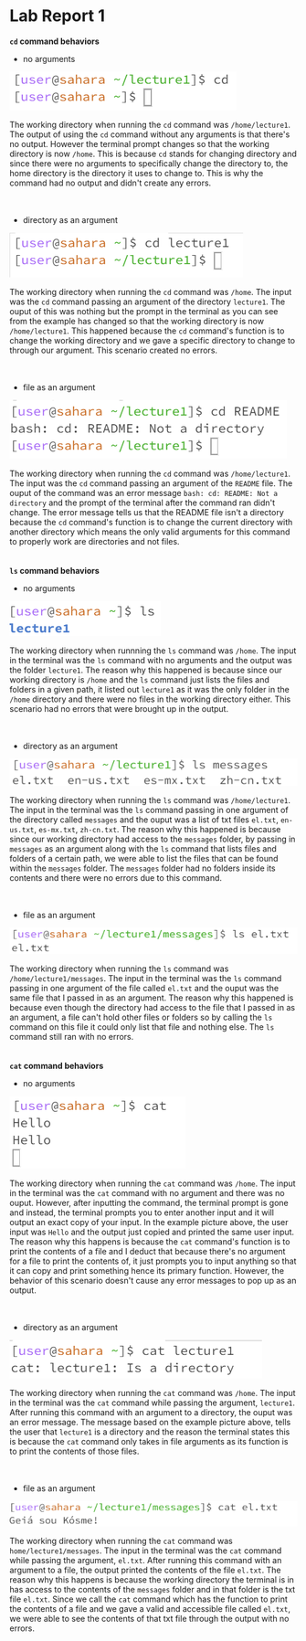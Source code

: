 # Lab Report 1
 **`cd` command behaviors**
- no arguments

![Image](cdnoarg.png)

The working directory when running the `cd` command was `/home/lecture1`. The output of using the `cd` command without any arguments is that there's no output. However the terminal prompt changes so that the working directory is now `/home`. This is because `cd` stands for changing directory and since there were no arguments to specifically change the directory to, the home directory is the directory it uses to change to. This is why the command had no output and didn't create any errors.
<br>
<br>
<br>
- directory as an argument

![Image](cdwitharg.png)

The working directory when running the `cd` command was `/home`. The input was the `cd` command passing an argument of the directory `lecture1`. The ouput of this was nothing but the prompt in the terminal as you can see from the example has changed so that the working directory is now `/home/lecture1`. This happened because the `cd` command's function is to change the working directory and we gave a specific directory to change to through our argument. This scenario created no errors.
<br>
<br>
<br>
- file as an argument

![Image](cdwithfile.png)

The working directory when running the `cd` command was `/home/lecture1`. The input was the `cd` command passing an argument of the `README` file. The ouput of the command was an error message `bash: cd: README: Not a directory` and the prompt of the terminal after the command ran didn't change. The error message tells us that the README file isn't a directory because the `cd` command's function is to change the current directory with another directory which means the only valid arguments for this command to properly work are directories and not files.
<br>
<br>
<br>
**`ls` command behaviors**
- no arguments

![Image](lswnoarg.png)

The working directory when runnning the `ls` command was `/home`. The input in the terminal was the `ls` command with no arguments and the output was the folder `lecture1`. The reason why this happened is because since our working directory is `/home` and the `ls` command just lists the files and folders in a given path, it listed out `lecture1` as it was the only folder in the `/home` directory and there were no files in the working directory either. This scenario had no errors that were brought up in the output.
<br>
<br>
<br>
- directory as an argument

![Image](lswithfolder.png)

The working directory when running the `ls` command was `/home/lecture1`. The input in the terminal was the `ls` command passing in one argument of the directory called `messages` and the ouput was a list of txt files `el.txt`, `en-us.txt`, `es-mx.txt`, `zh-cn.txt`. The reason why this happened is because since our working directory had access to the `messages` folder, by passing in `messages` as an argument along with the `ls` command that lists files and folders of a certain path, we were able to list the files that can be found within the `messages` folder. The `messages` folder had no folders inside its contents and there were no errors due to this command.
<br>
<br>
<br>
- file as an argument

![Image](lswithfile.png)

The working directory when running the `ls` command was `/home/lecture1/messages`. The input in the terminal was the `ls` command passing in one argument of the file called `el.txt` and the ouput was the same file that I passed in as an argument. The reason why this happened is because even though the directory had access to the file that I passed in as an argument, a file can't hold other files or folders so by calling the `ls` command on this file it could only list that file and nothing else. The `ls` command still ran with no errors.
<br>
<br>
<br>
**`cat` command behaviors**
- no arguments

![Image](catnoarg.png)

The working directory when running the `cat` command was `/home`. The input in the terminal was the `cat` command with no argument and there was no ouput. However, after inputting the command, the terminal prompt is gone and instead, the terminal prompts you to enter another input and it will output an exact copy of your input. In the example picture above, the user input was `Hello` and the output just copied and printed the same user input. The reason why this happens is because the `cat` command's function is to print the contents of a file and I deduct that because there's no argument for a file to print the contents of, it just prompts you to input anything so that it can copy and print something hence its primary function. However, the behavior of this scenario doesn't cause any error messages to pop up as an output.
<br>
<br>
<br>
- directory as an argument

![Image](catwfolder.png)

The working directory when running the `cat` command was `/home`. The input in the terminal was the `cat` command while passing the argument, `lecture1`. After running this command with an argument to a directory, the ouput was an error message. The message based on the example picture above, tells the user that `lecture1` is a directory and the reason the terminal states this is because the `cat` command only takes in file arguments as its function is to print the contents of those files.
<br>
<br>
<br>
- file as an argument

![Image](catwithfile.png)

The working directory when running the `cat` command was `home/lecture1/messages`. The input in the terminal was the `cat` command while passing the argument, `el.txt`. After running this command with an argument to a file, the output printed the contents of the file `el.txt`. The reason why this happens is because the working directory the terminal is in has access to the contents of the `messages` folder and in that folder is the txt file `el.txt`. Since we call the `cat` command which has the function to print the contents of a file and we gave a valid and accessible file called `el.txt`, we were able to see the contents of that txt file through the output with no errors.
